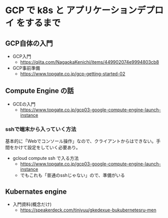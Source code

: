# GCP で k8s と アプリケーションデプロイ をするまで


## GCP自体の入門

- GCP入門
  - <https://qiita.com/NagaokaKenichi/items/449902074e9994803cb8>
- GCP事前準備
  - <https://www.topgate.co.jp/gcp-getting-started-02>

## Compute Engine の話

- GCEの入門
  - <https://www.topgate.co.jp/gcp03-google-compute-engine-launch-instance>

### sshで端末から入っていく方法

基本的に「Webでコンソール操作」なので、クライアントからはできない。手間をかけて設定をしていく必要あり。

- gcloud compute ssh で入る方法
  - <https://www.topgate.co.jp/gcp03-google-compute-engine-launch-instance>
  - でもこれも「普通のsshじゃない」ので、準備がいる


## Kubernates engine

- 入門資料(概念だけ)
  - <https://speakerdeck.com/tinjyuu/gkedexue-bukubernetesru-men>
  
